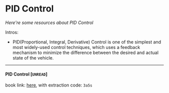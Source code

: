 # PID Control 
*Here're some resources about PID Control*

Intros:
* PID(Proportional, Integral, Derivative) Control is one of the simplest and most widely-used control techniques, which uses a feedback mechanism to minimize the difference between the desired and actual state of the vehicle.


---


#### PID Control [`UNREAD`]
book link: [here](https://pan.baidu.com/s/1nseKGYRHxlu2t78dj6wAKw), with extraction code: `3a5s`